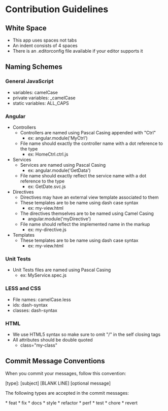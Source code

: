 # Contribution Guidelines

## White Space
* This app uses spaces not tabs
* An indent consists of 4 spaces
* There is an .editorconfig file available if your editor supports it

## Naming Schemes
### General JavaScript
* variables: camelCase
* private variables: _camelCase
* static variables: ALL_CAPS

### Angular
* Controllers
    * Controllers are named using Pascal Casing appended with "Ctrl"
        * ex: angular.module('MyCtrl')
    * File name should exactly the controller name with a dot reference to the type
        * ex: HomeCtrl.ctrl.js
* Services
    * Services are named using Pascal Casing
        * ex: angular.module('GetData')
    * File name should exactly reflect the service name with a dot reference to the type
        * ex: GetDate.svc.js
* Directives
    * Directives may have an external view template associated to them
    * These templates are to be name using dash case syntax
        * ex: my-view.html
    * The directives themselves are to be named using Camel Casing
        * angular.module('myDirective')
    * File name should reflect the implemented name in the markup
        * ex: my-directive.js
* Templates
    * These templates are to be name using dash case syntax
        * ex: my-view.html

### Unit Tests
* Unit Tests files are named using Pascal Casing
    * ex: MyService.spec.js

### LESS and CSS
* File names: camelCase.less
* ids: dash-syntax
* classes: dash-syntax

### HTML
* We use HTML5 syntax so make sure to omit "/" in the self closing tags
* All attributes should be double quoted
    * class="my-class"

## Commit Message Conventions
<p>When you commit your messages, follow this convention:</p>
    [type]: [subject] 
    [BLANK LINE] 
    [optional message]

<p>The following types are accepted in the commit messages:</p>
* feat
* fix
* docs
* style
* refactor
* perf
* test
* chore
* revert
